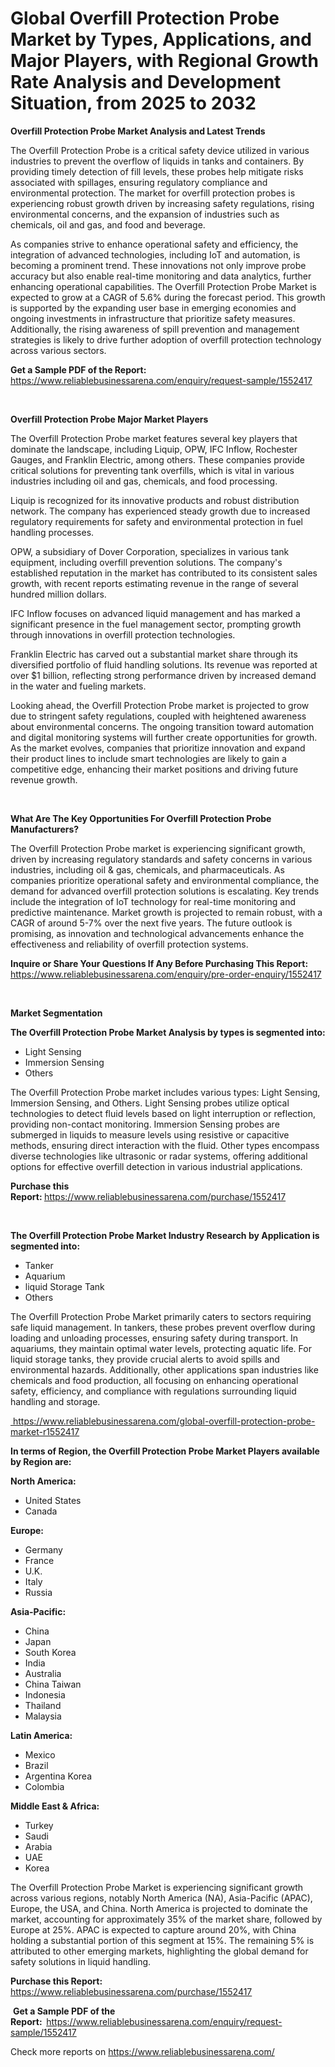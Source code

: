 <p><h1>Global Overfill Protection Probe Market by Types, Applications, and Major Players, with Regional Growth Rate Analysis and Development Situation, from 2025 to 2032</h1></p><p><strong>Overfill Protection Probe Market Analysis and Latest Trends</strong></p>
<p><p>The Overfill Protection Probe is a critical safety device utilized in various industries to prevent the overflow of liquids in tanks and containers. By providing timely detection of fill levels, these probes help mitigate risks associated with spillages, ensuring regulatory compliance and environmental protection. The market for overfill protection probes is experiencing robust growth driven by increasing safety regulations, rising environmental concerns, and the expansion of industries such as chemicals, oil and gas, and food and beverage.</p><p>As companies strive to enhance operational safety and efficiency, the integration of advanced technologies, including IoT and automation, is becoming a prominent trend. These innovations not only improve probe accuracy but also enable real-time monitoring and data analytics, further enhancing operational capabilities. The Overfill Protection Probe Market is expected to grow at a CAGR of 5.6% during the forecast period. This growth is supported by the expanding user base in emerging economies and ongoing investments in infrastructure that prioritize safety measures. Additionally, the rising awareness of spill prevention and management strategies is likely to drive further adoption of overfill protection technology across various sectors.</p></p>
<p><strong>Get a Sample PDF of the Report:&nbsp;</strong> <a href="https://www.reliablebusinessarena.com/enquiry/request-sample/1552417?utm_campaign=1420&utm_medium=2&utm_source=Github&utm_content=ia&utm_term=06042025&utm_id=overfill-protection-probe">https://www.reliablebusinessarena.com/enquiry/request-sample/1552417</a></p>
<p>&nbsp;</p>
<p><strong>Overfill Protection Probe Major Market Players</strong></p>
<p><p>The Overfill Protection Probe market features several key players that dominate the landscape, including Liquip, OPW, IFC Inflow, Rochester Gauges, and Franklin Electric, among others. These companies provide critical solutions for preventing tank overfills, which is vital in various industries including oil and gas, chemicals, and food processing.</p><p>Liquip is recognized for its innovative products and robust distribution network. The company has experienced steady growth due to increased regulatory requirements for safety and environmental protection in fuel handling processes. </p><p>OPW, a subsidiary of Dover Corporation, specializes in various tank equipment, including overfill prevention solutions. The company's established reputation in the market has contributed to its consistent sales growth, with recent reports estimating revenue in the range of several hundred million dollars.</p><p>IFC Inflow focuses on advanced liquid management and has marked a significant presence in the fuel management sector, prompting growth through innovations in overfill protection technologies. </p><p>Franklin Electric has carved out a substantial market share through its diversified portfolio of fluid handling solutions. Its revenue was reported at over $1 billion, reflecting strong performance driven by increased demand in the water and fueling markets.</p><p>Looking ahead, the Overfill Protection Probe market is projected to grow due to stringent safety regulations, coupled with heightened awareness about environmental concerns. The ongoing transition toward automation and digital monitoring systems will further create opportunities for growth. As the market evolves, companies that prioritize innovation and expand their product lines to include smart technologies are likely to gain a competitive edge, enhancing their market positions and driving future revenue growth.</p></p>
<p>&nbsp;</p>
<p><strong>What Are The Key Opportunities For Overfill Protection Probe Manufacturers?</strong></p>
<p><p>The Overfill Protection Probe market is experiencing significant growth, driven by increasing regulatory standards and safety concerns in various industries, including oil & gas, chemicals, and pharmaceuticals. As companies prioritize operational safety and environmental compliance, the demand for advanced overfill protection solutions is escalating. Key trends include the integration of IoT technology for real-time monitoring and predictive maintenance. Market growth is projected to remain robust, with a CAGR of around 5-7% over the next five years. The future outlook is promising, as innovation and technological advancements enhance the effectiveness and reliability of overfill protection systems.</p></p>
<p><strong>Inquire or Share Your Questions If Any Before Purchasing This Report:</strong> <a href="https://www.reliablebusinessarena.com/enquiry/pre-order-enquiry/1552417?utm_campaign=1420&utm_medium=2&utm_source=Github&utm_content=ia&utm_term=06042025&utm_id=overfill-protection-probe">https://www.reliablebusinessarena.com/enquiry/pre-order-enquiry/1552417</a></p>
<p>&nbsp;</p>
<p><strong>Market Segmentation</strong></p>
<p><strong>The Overfill Protection Probe Market Analysis by types is segmented into:</strong></p>
<p><ul><li>Light Sensing</li><li>Immersion Sensing</li><li>Others</li></ul></p>
<p><p>The Overfill Protection Probe market includes various types: Light Sensing, Immersion Sensing, and Others. Light Sensing probes utilize optical technologies to detect fluid levels based on light interruption or reflection, providing non-contact monitoring. Immersion Sensing probes are submerged in liquids to measure levels using resistive or capacitive methods, ensuring direct interaction with the fluid. Other types encompass diverse technologies like ultrasonic or radar systems, offering additional options for effective overfill detection in various industrial applications.</p></p>
<p><strong>Purchase this Report:&nbsp;</strong><a href="https://www.reliablebusinessarena.com/purchase/1552417?utm_campaign=1420&utm_medium=2&utm_source=Github&utm_content=ia&utm_term=06042025&utm_id=overfill-protection-probe">https://www.reliablebusinessarena.com/purchase/1552417</a></p>
<p>&nbsp;</p>
<p><strong>The Overfill Protection Probe Market Industry Research by Application is segmented into:</strong></p>
<p><ul><li>Tanker</li><li>Aquarium</li><li>liquid Storage Tank</li><li>Others</li></ul></p>
<p><p>The Overfill Protection Probe Market primarily caters to sectors requiring safe liquid management. In tankers, these probes prevent overflow during loading and unloading processes, ensuring safety during transport. In aquariums, they maintain optimal water levels, protecting aquatic life. For liquid storage tanks, they provide crucial alerts to avoid spills and environmental hazards. Additionally, other applications span industries like chemicals and food production, all focusing on enhancing operational safety, efficiency, and compliance with regulations surrounding liquid handling and storage.</p></p>
<p><a href="https://www.reliablebusinessarena.com/global-overfill-protection-probe-market-r1552417?utm_campaign=1420&utm_medium=2&utm_source=Github&utm_content=ia&utm_term=06042025&utm_id=overfill-protection-probe">&nbsp;https://www.reliablebusinessarena.com/global-overfill-protection-probe-market-r1552417</a></p>
<p><strong>In terms of Region, the Overfill Protection Probe Market Players available by Region are:</strong></p>
<p>
    <p> <strong> North America: </strong>
        <ul>
            <li>United States</li>
            <li>Canada</li>
        </ul>
        </p> 
    <p> <strong> Europe: </strong>
        <ul>
            <li>Germany</li>
            <li>France</li>
            <li>U.K.</li>
            <li>Italy</li>
            <li>Russia</li>
        </ul>
        </p> 
    <p> <strong> Asia-Pacific: </strong>
        <ul>
            <li>China</li>
            <li>Japan</li>
            <li>South Korea</li>
            <li>India</li>
            <li>Australia</li>
            <li>China Taiwan</li>
            <li>Indonesia</li>
            <li>Thailand</li>
            <li>Malaysia</li>
        </ul>
        </p> 
    <p> <strong> Latin America: </strong>
        <ul>
            <li>Mexico</li>
            <li>Brazil</li>
            <li>Argentina Korea</li>
            <li>Colombia</li>
        </ul>
        </p> 
    <p> <strong> Middle East & Africa: </strong>
        <ul>
            <li>Turkey</li>
            <li>Saudi</li>
            <li>Arabia</li>
            <li>UAE</li>
            <li>Korea</li>
        </ul>
    </p>
    </p>
<p><p>The Overfill Protection Probe Market is experiencing significant growth across various regions, notably North America (NA), Asia-Pacific (APAC), Europe, the USA, and China. North America is projected to dominate the market, accounting for approximately 35% of the market share, followed by Europe at 25%. APAC is expected to capture around 20%, with China holding a substantial portion of this segment at 15%. The remaining 5% is attributed to other emerging markets, highlighting the global demand for safety solutions in liquid handling.</p></p>
<p><strong>Purchase this Report: </strong><a href="https://www.reliablebusinessarena.com/purchase/1552417?utm_campaign=1420&utm_medium=2&utm_source=Github&utm_content=ia&utm_term=06042025&utm_id=overfill-protection-probe">https://www.reliablebusinessarena.com/purchase/1552417</a></p>
<p>&nbsp;<strong>Get a Sample PDF of the Report:&nbsp;&nbsp;</strong><a href="https://www.reliablebusinessarena.com/enquiry/request-sample/1552417?utm_campaign=1420&utm_medium=2&utm_source=Github&utm_content=ia&utm_term=06042025&utm_id=overfill-protection-probe">https://www.reliablebusinessarena.com/enquiry/request-sample/1552417</a></p>
<p><strong></strong></p>
<p>Check more reports on <a href="https://www.reliablebusinessarena.com/?utm_campaign=1420&utm_medium=2&utm_source=Github&utm_content=ia&utm_term=06042025&utm_id=overfill-protection-probe">https://www.reliablebusinessarena.com/</a></p>